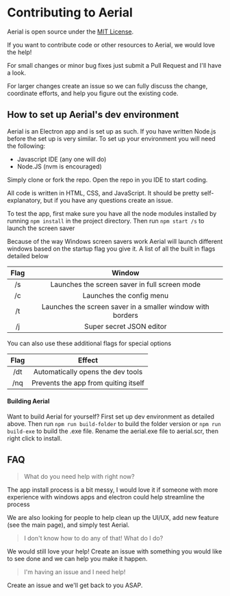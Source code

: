 # Contributing to Aerial

Aerial is open source under the [MIT License](LICENSE).

If you want to contribute code or other resources to Aerial, we would love the help!

For small changes or minor bug fixes just submit a Pull Request and I'll have a look.

For larger changes create an issue so we can fully discuss the change, coordinate efforts, and help you figure out the existing code.

## How to set up Aerial's dev environment

Aerial is an Electron app and is set up as such. 
If you have written Node.js before the set up is very similar.
To set up your environment you will need the following:

* Javascript IDE (any one will do)
* Node.JS (nvm is encouraged)

Simply clone or fork the repo. Open the repo in you IDE to start coding.

All code is written in HTML, CSS, and JavaScript. 
It should be pretty self-explanatory, but if you have any questions create an issue.

To test the app, first make sure you have all the node modules installed by running `npm install` in the project directory. Then run `npm start /s` to launch the screen saver

Because of the way Windows screen savers work Aerial will launch different windows based on the startup flag you give it.
A list of all the built in flags detailed below

| Flag | Window |
|:---:|:------:|
| /s | Launches the screen saver in full screen mode|
| /c | Launches the config menu|
| /t | Launches the screen saver in a smaller window with borders |
| /j | Super secret JSON editor | 

You can also use these additional flags for special options

| Flag | Effect |
|:---:|:------:|
| /dt | Automatically opens the dev tools|
| /nq | Prevents the app from quiting itself|

#### Building Aerial

Want to build Aerial for yourself? First set up dev environment as detailed above. 
Then run `npm run build-folder` to build the folder version or `npm run build-exe` to build the .exe file.
Rename the aerial.exe file to aerial.scr, then right click to install. 

## FAQ

>What do you need help with right now?

The app install process is a bit messy, I would love it if someone with more experience with windows apps and electron could help streamline the process

We are also looking for people to help clean up the UI/UX, add new feature (see the main page), and simply test Aerial.

>I don't know how to do any of that! What do I do?

We would still love your help! Create an issue with something you would like to see done and we can help you make it happen.

>I'm having an issue and I need help!

Create an issue and we'll get back to you ASAP.